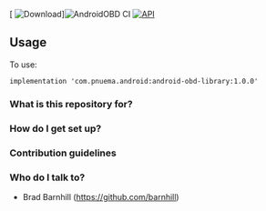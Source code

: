 [ ![Download](https://api.bintray.com/packages/bradfordbarnhill/maven/AndroidOBD/images/download.svg)]![AndroidOBD CI](https://github.com/barnhill/AndroidOBD/workflows/AndroidOBD%20CI/badge.svg) [![API](https://img.shields.io/badge/API-17%2B-brightgreen.svg?style=flat)](https://android-arsenal.com/api?level=17)

## Usage
To use:
```Gradle
implementation 'com.pnuema.android:android-obd-library:1.0.0'
```

### What is this repository for? ###

<TODO>

### How do I get set up? ###

<TODO>

### Contribution guidelines ###

<TODO>

### Who do I talk to? ###

* Brad Barnhill (https://github.com/barnhill)
